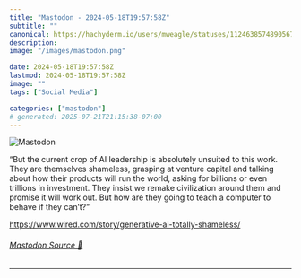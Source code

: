 ```yaml
---
title: "Mastodon - 2024-05-18T19:57:58Z"
subtitle: ""
canonical: https://hachyderm.io/users/mweagle/statuses/112463857489056794
description:
image: "/images/mastodon.png"

date: 2024-05-18T19:57:58Z
lastmod: 2024-05-18T19:57:58Z
image: ""
tags: ["Social Media"]

categories: ["mastodon"]
# generated: 2025-07-21T21:15:38-07:00
---
```

![Mastodon](/images/mastodon.png)

<p>“But the current crop of AI leadership is absolutely unsuited to this work. They are themselves shameless, grasping at venture capital and talking about how their products will run the world, asking for billions or even trillions in investment. They insist we remake civilization around them and promise it will work out. But how are they going to teach a computer to behave if they can’t?”</p><p><a href="https://www.wired.com/story/generative-ai-totally-shameless/" target="_blank" rel="nofollow noopener noreferrer" translate="no"><span class="invisible">https://www.</span><span class="ellipsis">wired.com/story/generative-ai-</span><span class="invisible">totally-shameless/</span></a></p>


###### [Mastodon Source 🐘](https://hachyderm.io/@mweagle/112463857489056794)

___
